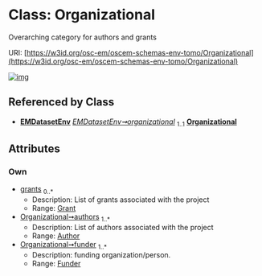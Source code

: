 
# Class: Organizational

Overarching category for authors and grants

URI: [https://w3id.org/osc-em/oscem-schemas-env-tomo/Organizational](https://w3id.org/osc-em/oscem-schemas-env-tomo/Organizational)


[![img](https://yuml.me/diagram/nofunky;dir:TB/class/[Funder]<funder%201..*-++[Organizational],[Author]<authors%201..*-++[Organizational],[Grant]<grants%200..*-++[Organizational],[EMDatasetEnv]++-%20organizational%201..1>[Organizational],[Grant],[Funder],[EMDatasetEnv],[Author])](https://yuml.me/diagram/nofunky;dir:TB/class/[Funder]<funder%201..*-++[Organizational],[Author]<authors%201..*-++[Organizational],[Grant]<grants%200..*-++[Organizational],[EMDatasetEnv]++-%20organizational%201..1>[Organizational],[Grant],[Funder],[EMDatasetEnv],[Author])

## Referenced by Class

 *  **[EMDatasetEnv](EMDatasetEnv.md)** *[EMDatasetEnv➞organizational](EMDatasetEnv_organizational.md)*  <sub>1..1</sub>  **[Organizational](Organizational.md)**

## Attributes


### Own

 * [grants](grants.md)  <sub>0..\*</sub>
     * Description: List of grants associated with the project
     * Range: [Grant](Grant.md)
 * [Organizational➞authors](Organizational_authors.md)  <sub>1..\*</sub>
     * Description: List of authors associated with the project
     * Range: [Author](Author.md)
 * [Organizational➞funder](Organizational_funder.md)  <sub>1..\*</sub>
     * Description: funding organization/person.
     * Range: [Funder](Funder.md)
